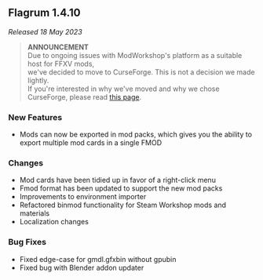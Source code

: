 ## Flagrum 1.4.10

_Released 18 May 2023_

> **ANNOUNCEMENT**  
> Due to ongoing issues with ModWorkshop's platform as a suitable host for FFXV mods,  
> we've decided to move to CurseForge. This is not a decision we made lightly.  
> If you're interested in why we've moved and why we chose CurseForge, please read
> [this page](https://github.com/Kizari/Flagrum/wiki/We-have-moved-to-CurseForge).

### New Features

- Mods can now be exported in mod packs, which gives you the ability to export multiple mod cards in a single FMOD

### Changes

- Mod cards have been tidied up in favor of a right-click menu
- Fmod format has been updated to support the new mod packs
- Improvements to environment importer
- Refactored binmod functionality for Steam Workshop mods and materials
- Localization changes

### Bug Fixes

- Fixed edge-case for gmdl.gfxbin without gpubin
- Fixed bug with Blender addon updater